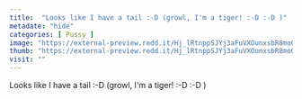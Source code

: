 ```yaml
---
title:  "Looks like I have a tail :-D (growl, I'm a tiger! :-D :-D )"
metadate: "hide"
categories: [ Pussy ]
image: "https://external-preview.redd.it/Hj_lRtnppSJYj3aFuVXOunxsbR8mo06NOofYFu8kDts.jpg?auto=webp&s=5d06e3851a52b2ba2ef5200b719c9f67c42b1b9a"
thumb: "https://external-preview.redd.it/Hj_lRtnppSJYj3aFuVXOunxsbR8mo06NOofYFu8kDts.jpg?width=1080&crop=smart&auto=webp&s=028d39056b95d5460c5b32332688f93b86d91af4"
visit: ""
---
```

Looks like I have a tail :-D (growl, I'm a tiger! :-D :-D )

